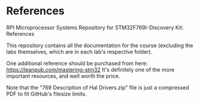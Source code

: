 # References
RPI Microprocessor Systems Repository for STM32F769I-Discovery Kit: References

This repository contains all the documentation for the course (excluding the labs themselves, which are in each lab's respective folder).

One additional reference should be purchased from here:
https://leanpub.com/mastering-stm32
It's definitely one of the more important resources, and well worth the price.

Note that the "769 Description of Hal Drivers.zip" file is just a compressed PDF to fit GitHub's filesize limits.
